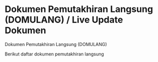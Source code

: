 # Dokumen Pemutakhiran Langsung (DOMULANG) / Live Update Dokumen

Dokumen Pemutakhiran Langsung (DOMULANG) 

Berikut daftar dokumen pemutakhiran langsung